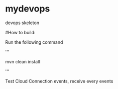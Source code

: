 # mydevops
devops skeleton

#How to build:

Run the following command

'''

mvn clean install

'''

Test Cloud Connection events, receive every events
